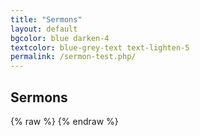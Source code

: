 ```yaml
---
title: "Sermons"
layout: default
bgcolor: blue darken-4
textcolor: blue-grey-text text-lighten-5
permalink: /sermon-test.php/
---
```


## Sermons


{% raw %} <? php include(“./php/sermons/include.php”); ?> {% endraw %}
